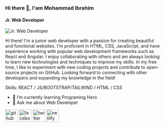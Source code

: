 
### Hi there 👋, I'am Mohammad Ibrahim
#### Jr. Web Developer
![Jr. Web Developer](https://scontent.fcgp29-1.fna.fbcdn.net/v/t39.30808-6/323912190_1150528509156061_8030193498430453674_n.jpg?stp=dst-jpg_p720x720&_nc_cat=110&ccb=1-7&_nc_sid=e3f864&_nc_eui2=AeEZ2gr5VLGXUjMIDNB8I-Ip72t7NwJDF3Tva3s3AkMXdM02Xmh12a6c9Jr3BDRGjVg6a0iDzsZMNl-Ipv0Tj1I1&_nc_ohc=MvybSlJzqk8AX9EwXoj&_nc_ht=scontent.fcgp29-1.fna&oh=00_AfCmrl-QHjJjGO-Xp9IdAk9M8SpfBhl7C1WpBjVvHE_0ig&oe=640E4B18)

Hi there! I'm a junior web developer with a passion for creating beautiful and functional websites. I'm proficient in HTML, CSS, JavaScript, and have experience working with popular web development frameworks such as React and Angular. I enjoy collaborating with others and am always looking to learn new technologies and techniques to improve my skills. In my free time, I like to experiment with new coding projects and contribute to open-source projects on GitHub. Looking forward to connecting with other developers and expanding my knowledge in the field!

Skills: REACT / JS/BOOTSTRAP/TAILWIND / HTML / CSS

- 🌱 I’m currently learning Programing Hero 
- 💬 Ask me about Web Developer 


[<img src='https://cdn.jsdelivr.net/npm/simple-icons@3.0.1/icons/github.svg' alt='github' height='40'>](https://github.com/https://github.com/mohammadibrahim20)  [<img src='https://cdn.jsdelivr.net/npm/simple-icons@3.0.1/icons/facebook.svg' alt='facebook' height='40'>](https://www.facebook.com/https://www.facebook.com/ibrahimarham.baffi)  [<img src='https://cdn.jsdelivr.net/npm/simple-icons@3.0.1/icons/twitter.svg' alt='twitter' height='40'>](https://twitter.com/https://twitter.com/Sadman_Baffi)  [<img src='https://cdn.jsdelivr.net/npm/simple-icons@3.0.1/icons/netlify.svg' alt='netlify' height='40'>](https://app.netlify.com/teams/mohammadibrahim20/overview?_ga=2.186010473.1320985195.1678369073-1079196007.1676725083)  

